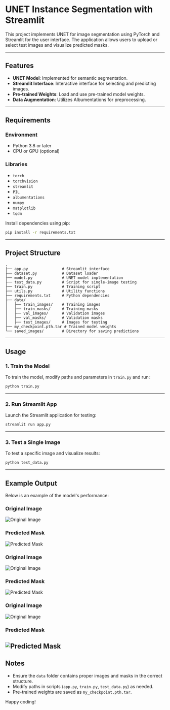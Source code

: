 
# UNET Instance Segmentation with Streamlit

This project implements UNET for image segmentation using PyTorch and Streamlit for the user interface. The application allows users to upload or select test images and visualize predicted masks.

---

## Features
- **UNET Model**: Implemented for semantic segmentation.
- **Streamlit Interface**: Interactive interface for selecting and predicting images.
- **Pre-trained Weights**: Load and use pre-trained model weights.
- **Data Augmentation**: Utilizes Albumentations for preprocessing.

---

## Requirements

### Environment
- Python 3.8 or later
- CPU or GPU (optional)

### Libraries
- `torch`
- `torchvision`
- `streamlit`
- `PIL`
- `albumentations`
- `numpy`
- `matplotlib`
- `tqdm`

Install dependencies using pip:

```bash
pip install -r requirements.txt
```

---

## Project Structure

```plaintext
.
├── app.py               # Streamlit interface
├── dataset.py           # Dataset loader
├── model.py             # UNET model implementation
├── test_data.py         # Script for single-image testing
├── train.py             # Training script
├── utils.py             # Utility functions
├── requirements.txt     # Python dependencies
├── data/
│   ├── train_images/    # Training images
│   ├── train_masks/     # Training masks
│   ├── val_images/      # Validation images
│   ├── val_masks/       # Validation masks
│   ├── test_images/     # Images for testing
├── my_checkpoint.pth.tar # Trained model weights
└── saved_images/        # Directory for saving predictions
```

---

## Usage

### 1. Train the Model
To train the model, modify paths and parameters in `train.py` and run:
```bash
python train.py
```

---

### 2. Run Streamlit App
Launch the Streamlit application for testing:
```bash
streamlit run app.py
```

---

### 3. Test a Single Image
To test a specific image and visualize results:
```bash
python test_data.py
```

---

## Example Output

Below is an example of the model's performance:

### Original Image
![Original Image](output_images\image-1.jpg)

### Predicted Mask
![Predicted Mask](output_images\mask-1.gif)

### Original Image
![Original Image](output_images\image-2.jpg)

### Predicted Mask
![Predicted Mask](output_images\mask-2.gif)

### Original Image
![Original Image](output_images\image-3.jpg)

### Predicted Mask
![Predicted Mask](output_images\mask-3.gif)
---

## Notes
- Ensure the `data` folder contains proper images and masks in the correct structure.
- Modify paths in scripts (`app.py`, `train.py`, `test_data.py`) as needed.
- Pre-trained weights are saved as `my_checkpoint.pth.tar`.

Happy coding!
